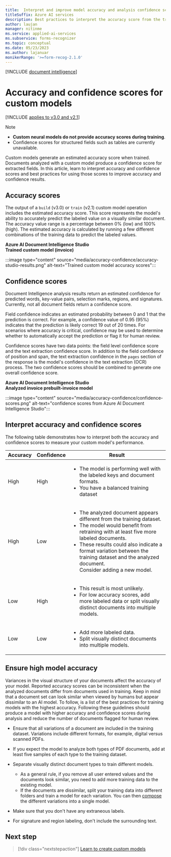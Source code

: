 ```yaml
---
title:  Interpret and improve model accuracy and analysis confidence scores
titleSuffix: Azure AI services
description: Best practices to interpret the accuracy score from the train model operation and the confidence score from analysis operations.
author: laujan
manager: nitinme
ms.service: applied-ai-services
ms.subservice: forms-recognizer
ms.topic: conceptual
ms.date: 05/23/2023
ms.author: lajanuar
monikerRange: '>=form-recog-2.1.0'
---
```


[!INCLUDE [document intelligence](includes/document-intelligence-rebrand.md)]



# Accuracy and confidence scores for custom models

[!INCLUDE [applies to v3.0 and v2.1](includes/applies-to-v3-0-and-v2-1.md)]

> [!NOTE]
>
> * **Custom neural models do not provide accuracy scores during training**.
> * Confidence scores for structured fields such as tables are currently unavailable.

Custom models generate an estimated accuracy score when trained. Documents analyzed with a custom model produce a confidence score for extracted fields. In this article, learn to interpret accuracy and confidence scores and best practices for using those scores to improve accuracy and confidence results.

## Accuracy scores

The output of a `build` (v3.0) or `train` (v2.1) custom model operation includes the estimated accuracy score. This score represents the model's ability to accurately predict the labeled value on a visually similar document.
The accuracy value range is a percentage between 0% (low) and 100% (high). The estimated accuracy is calculated by running a few different combinations of the training data to predict the labeled values.

**Azure AI Document Intelligence Studio** </br>
**Trained custom model (invoice)**

:::image type="content" source="media/accuracy-confidence/accuracy-studio-results.png" alt-text="Trained custom model accuracy scores":::

## Confidence scores

Document Intelligence analysis results return an estimated confidence for predicted words, key-value pairs, selection marks, regions, and signatures. Currently, not all document fields return a confidence score.

Field confidence indicates an estimated probability between 0 and 1 that the prediction is correct.  For example, a confidence value of 0.95 (95%) indicates that the prediction is likely correct 19 out of 20 times.  For scenarios where accuracy is critical, confidence may be used to determine whether to automatically accept the prediction or flag it for human review.

Confidence scores have two data points: the field level confidence score and the text extraction confidence score. In addition to the field confidence of position and span, the text extraction confidence in the ```pages``` section of the response is the model's confidence in the text extraction (OCR) process. The two confidence scores should be combined to generate one overall confidence score.

**Azure AI Document Intelligence Studio** </br>
**Analyzed invoice prebuilt-invoice model**

:::image type="content" source="media/accuracy-confidence/confidence-scores.png" alt-text="confidence scores from Azure AI Document Intelligence Studio":::

## Interpret accuracy and confidence scores

The following table demonstrates how to interpret both the accuracy and confidence scores to measure your custom model's performance.

| Accuracy | Confidence | Result |
|--|--|--|
| High| High | <ul><li>The model is performing well with the labeled keys and document formats. </li><li>You have a balanced training dataset</li></ul> |
| High | Low | <ul><li>The analyzed document appears different from the training dataset.</li><li>The model would benefit from retraining with at least five more labeled documents. </li><li>These results could also indicate a format variation between the training dataset and the analyzed document. </br>Consider adding a new model.</li></ul>  |
| Low | High | <ul><li>This result is most unlikely.</li><li>For low accuracy scores, add more labeled data or split visually distinct documents into multiple models.</li></ul> |
| Low | Low| <ul><li>Add more labeled data.</li><li>Split visually distinct documents into multiple models.</li></ul>|

## Ensure high model accuracy

Variances in the visual structure of your documents affect the accuracy of your model. Reported accuracy scores can be inconsistent when the analyzed documents differ from documents used in training. Keep in mind that a document set can look similar when viewed by humans but appear dissimilar to an AI model. To follow, is a list of the best practices for training models with the highest accuracy. Following these guidelines should produce a model with higher accuracy and confidence scores during analysis and reduce the number of documents flagged for human review.

* Ensure that all variations of a document are included in the training dataset. Variations include different formats, for example, digital versus scanned PDFs.

* If you expect the model to analyze both types of PDF documents, add at least five samples of each type to the training dataset.

* Separate visually distinct document types to train different models.
  * As a general rule, if you remove all user entered values and the documents look similar, you need to add more training data to the existing model.
  * If the documents are dissimilar, split your training data into different folders and train a model for each variation. You can then [compose](how-to-guides/compose-custom-models.md?view=form-recog-2.1.0&preserve-view=true#create-a-composed-model) the different variations into a single model.

* Make sure that you don't have any extraneous labels.

* For signature and region labeling, don't include the surrounding text.

## Next step

> [!div class="nextstepaction"]
> [Learn to create custom models ](quickstarts/try-form-recognizer-studio.md#custom-models)
